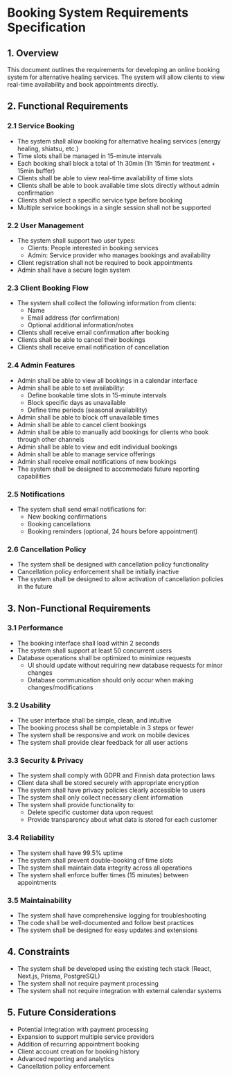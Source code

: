 # Booking System Requirements Specification

## 1. Overview
This document outlines the requirements for developing an online booking system for alternative healing services. The system will allow clients to view real-time availability and book appointments directly.

## 2. Functional Requirements

### 2.1 Service Booking
- The system shall allow booking for alternative healing services (energy healing, shiatsu, etc.)
- Time slots shall be managed in 15-minute intervals
- Each booking shall block a total of 1h 30min (1h 15min for treatment + 15min buffer)
- Clients shall be able to view real-time availability of time slots
- Clients shall be able to book available time slots directly without admin confirmation
- Clients shall select a specific service type before booking
- Multiple service bookings in a single session shall not be supported

### 2.2 User Management
- The system shall support two user types:
  - Clients: People interested in booking services
  - Admin: Service provider who manages bookings and availability
- Client registration shall not be required to book appointments
- Admin shall have a secure login system

### 2.3 Client Booking Flow
- The system shall collect the following information from clients:
  - Name
  - Email address (for confirmation)
  - Optional additional information/notes
- Clients shall receive email confirmation after booking
- Clients shall be able to cancel their bookings
- Clients shall receive email notification of cancellation

### 2.4 Admin Features
- Admin shall be able to view all bookings in a calendar interface
- Admin shall be able to set availability:
  - Define bookable time slots in 15-minute intervals
  - Block specific days as unavailable
  - Define time periods (seasonal availability)
- Admin shall be able to block off unavailable times
- Admin shall be able to cancel client bookings
- Admin shall be able to manually add bookings for clients who book through other channels
- Admin shall be able to view and edit individual bookings
- Admin shall be able to manage service offerings
- Admin shall receive email notifications of new bookings
- The system shall be designed to accommodate future reporting capabilities

### 2.5 Notifications
- The system shall send email notifications for:
  - New booking confirmations
  - Booking cancellations
  - Booking reminders (optional, 24 hours before appointment)

### 2.6 Cancellation Policy
- The system shall be designed with cancellation policy functionality
- Cancellation policy enforcement shall be initially inactive
- The system shall be designed to allow activation of cancellation policies in the future

## 3. Non-Functional Requirements

### 3.1 Performance
- The booking interface shall load within 2 seconds
- The system shall support at least 50 concurrent users
- Database operations shall be optimized to minimize requests
  - UI should update without requiring new database requests for minor changes
  - Database communication should only occur when making changes/modifications

### 3.2 Usability
- The user interface shall be simple, clean, and intuitive
- The booking process shall be completable in 3 steps or fewer
- The system shall be responsive and work on mobile devices
- The system shall provide clear feedback for all user actions

### 3.3 Security & Privacy
- The system shall comply with GDPR and Finnish data protection laws
- Client data shall be stored securely with appropriate encryption
- The system shall have privacy policies clearly accessible to users
- The system shall only collect necessary client information
- The system shall provide functionality to:
  - Delete specific customer data upon request
  - Provide transparency about what data is stored for each customer

### 3.4 Reliability
- The system shall have 99.5% uptime
- The system shall prevent double-booking of time slots
- The system shall maintain data integrity across all operations
- The system shall enforce buffer times (15 minutes) between appointments

### 3.5 Maintainability
- The system shall have comprehensive logging for troubleshooting
- The code shall be well-documented and follow best practices
- The system shall be designed for easy updates and extensions

## 4. Constraints
- The system shall be developed using the existing tech stack (React, Next.js, Prisma, PostgreSQL)
- The system shall not require payment processing
- The system shall not require integration with external calendar systems

## 5. Future Considerations
- Potential integration with payment processing
- Expansion to support multiple service providers
- Addition of recurring appointment booking
- Client account creation for booking history
- Advanced reporting and analytics
- Cancellation policy enforcement 